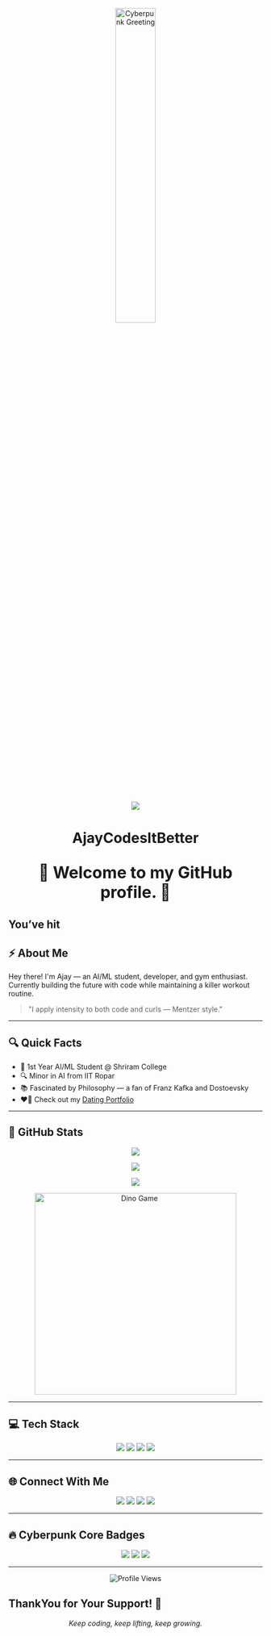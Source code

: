 <p align="center">
  <img src="https://user-images.githubusercontent.com/74038190/226190894-18e959ba-d458-4a94-ac44-790190f2a947.gif" alt="Cyberpunk Greeting" width="40%" />
</p>




<!-- TYPING ANIMATION -->
<p align="center">
  <img src="https://readme-typing-svg.demolab.com?font=Fira+Code&size=24&pause=1000&color=00F0FF&center=true&vCenter=true&width=600&lines=AI%2FML+Student;Mike+Mentzer+Lifter+%7C+Heavy+Duty+Fan;AjayCodesItBetter+is+Live+and+Learning!" />
</p>

<!-- HEADER TITLE -->
<h1 align="center">AjayCodesItBetter</h1>
<p align="center">

<p align="center" style="font-size: 32px; font-weight: bold;">
  🎉 Welcome to my GitHub profile. 🎉
</p>




You’ve hit
---

## ⚡ About Me  
Hey there! I'm Ajay — an AI/ML student, developer, and gym enthusiast. Currently building the future with code while maintaining a killer workout routine.

> "I apply intensity to both code and curls — Mentzer style."

---

## 🔍 Quick Facts
- 🧠 1st Year AI/ML Student @ Shriram College  
- 🔍 Minor in AI from IIT Ropar  
- 📚 Fascinated by Philosophy — a fan of Franz Kafka and Dostoevsky   
- ❤‍🔥 Check out my [Dating Portfolio](https://ajaydoesitbetter.netlify.app)  

---

## 🚀 GitHub Stats

<p align="center">
  <img src="https://github-readme-stats.vercel.app/api?username=ajaycodesitbetter&show_icons=true&theme=tokyonight" />
</p>
<p align="center">
  <img src="https://github-readme-streak-stats.herokuapp.com/?user=ajaycodesitbetter&theme=tokyonight" />
</p>
<p align="center">
  <img src="https://github-readme-stats.vercel.app/api/top-langs/?username=ajaycodesitbetter&layout=compact&theme=tokyonight" />
</p>
<p align="center">
  <img src="https://user-images.githubusercontent.com/74038190/212284136-03988914-d899-44b4-b1d9-4eeccf656e44.gif" alt="Dino Game" width="400" />
</p>

---


## 💻 Tech Stack

<p align="center">
  <img src="https://img.shields.io/badge/C++-00599C?style=for-the-badge&logo=cplusplus&logoColor=white"/>
  <img src="https://img.shields.io/badge/Python-FFD43B?style=for-the-badge&logo=python&logoColor=blue"/>
  <img src="https://img.shields.io/badge/Firebase-ffca28?style=for-the-badge&logo=firebase&logoColor=black"/>
  <img src="https://img.shields.io/badge/TensorFlow-FF6F00?style=for-the-badge&logo=tensorflow&logoColor=white"/>
</p>

---

## 🌐 Connect With Me

<p align="center">
  <a href="https://www.linkedin.com/in/hot-ajaymathuriya"><img src="https://img.shields.io/badge/LinkedIn-hot--ajaymathuriya-0077B5?style=for-the-badge&logo=linkedin&logoColor=white"/></a>
  <a href="https://www.instagram.com/simplemancomplexmind"><img src="https://img.shields.io/badge/Instagram-simplemancomplexmind-E4405F?style=for-the-badge&logo=instagram&logoColor=white"/></a>
  <a href="https://www.snapchat.com/add/seekin4reality"><img src="https://img.shields.io/badge/Snap-seekin4reality-FFFC00?style=for-the-badge&logo=snapchat&logoColor=black"/></a>
  <a href="mailto:ajaymathuriya@protonmail.com"><img src="https://img.shields.io/badge/Email-ajaymathuriya@protonmail.com-8B89CC?style=for-the-badge&logo=protonmail&logoColor=white"/></a>
</p>

---

## 🔥 Cyberpunk Core Badges

<p align="center">
  <img src="https://img.shields.io/badge/Gym%20Warrior-Heavy%20Duty%20Style-%23FF007F" />
  <img src="https://img.shields.io/badge/Cyberpunk-Vibes-%2300FFFF" />
  <img src="https://img.shields.io/badge/AI%2FML-Explorer-%23FF00FF" />
</p>

---

<p align="center">
  <img src="https://komarev.com/ghpvc/?username=ajaycodesitbetter&label=Profile+Views" alt="Profile Views" />
</p>



## ThankYou for Your Support! 🙏

<p align="center">
  <em>Keep coding, keep lifting, keep growing.</em>
</p>
